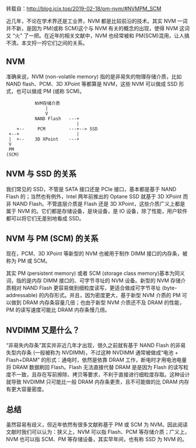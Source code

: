 

转载自：http://blog.jcix.top/2019-02-18/pm-nvm/#NVMPM_SCM

近几年，不论在学术界还是工业界，NVM 都是比较前沿的技术。其实 NVM 一词并不新，是因为 PM(或称 SCM)这个与 NVM 有关的概念的出现，使得 NVM 这词又 “火” 了一把。在近年的相关文献中，NVM 也经常被和 PM(SCM)混用，让人搞不清。本文捋一捋它们之间的关系。

<!-- more -->

NVM
---

准确来说，NVM (non-volatile memory) 指的是非易失的物理存储介质，比如 NAND flash、PCM、3D XPoint 等都算是 NVM，这些 NVM 可以做成 SSD 形式，也可以做成 PM (或称 SCM)。

               NVM存储介质
                   |
                   V
               NAND Flash   ---+
                               |
        +--     PCM         ---+--> SSD
     +--+                      |
     |  +--    3D XPoint    ---+
     V
     PM 
    (SCM)

NVM 与 SSD 的关系
-------------

我们常见的 SSD，不管是 SATA 接口还是 PCIe 接口，基本都是基于 NAND Flash 的；当然也有例外，Intel 两年前推出的 Optane SSD 就基于 3D XPoint 而非 NAND Flash。不管底层介质是 Flash 还是 3D XPoint，这些介质广义上都是属于 NVM 的。它们都是存储设备，是块设备，是 IO 设备，除了性能，用户软件都可以将它们无差别地看成 SSD。

NVM 与 PM (SCM) 的关系
------------------

现在，PCM、3D XPoint 等新型的 NVM 也被用于制作 DIMM 接口的内存条，被称为 PM 或 SCM。

其实 PM (persistent memory) 或者 SCM (storage class memory)基本为同义词，指的是内存 DIMM 接口的、可字节寻址的 NVM 设备。新型的 NVM 存储介质相对 NAND Flash 更容易做到细粒度读写，更适合做成可字节寻址 (byte-addressable) 的内存形式。并且，因为密度更大，基于新型 NVM 介质的 PM 可以做到 DRAM 内存条容量几倍；也由于新型 NVM 介质还不及 DRAM 的性能，PM 的读写速度可能比 DRAM 内存条慢几倍。

NVDIMM 又是什么？
------------

“非易失内存条”其实并非近几年才出现，很久之前就有基于 NAND Flash 的非易失型内存条 (一般被称为 NVDIMM)，不过这种 NVDIMM 通常被做成“电池 + Flash+DRAM” 的形式：通电时，依然是依靠 DRAM 工作，断电时才用电池电量将 DRAM 数据刷回 Flash。Flash 无法直接代替 DRAM 是是因为 Flash 的读写粒度不一致，且存在写前擦除、拷贝等要求，不利于直接进行细粒度存取。这种设计就导致 NVDIMM 只可能比一般 DRAM 内存条更贵，且不可能做的比 DRAM 内存有更大容量密度。

总结
--

虽然容易有歧义，但近年依然有很多文献称基于 PM 或 SCM 为 NVM。因此阅读文献时我们可以认为：狭义上，NVM 可以指 Flash、PCM 等存储介质；广义上，NVM 也可以指 SCM、PM 等存储设备，其实早年间，也有称 SSD 为 NVM 的。